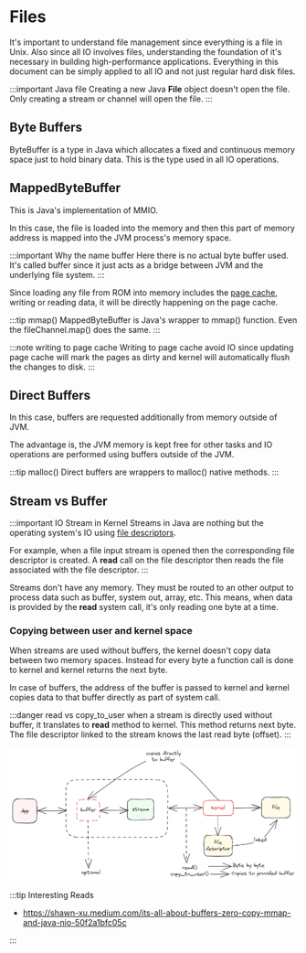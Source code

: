 # Files

It's important to understand file management since everything is a file in Unix.
Also since all IO involves files, understanding the foundation of it's necessary in building
high-performance applications. Everything in this document can be simply applied to all IO and not just regular hard disk files.

:::important Java file
Creating a new Java **File** object doesn't open the file.
Only creating a stream or channel will open the file.
:::

## Byte Buffers

ByteBuffer is a type in Java which allocates a fixed and continuous memory space
just to hold binary data. This is the type used in all IO operations.

## MappedByteBuffer

This is Java's implementation of MMIO.

In this case, the file is loaded into the memory and
then this part of memory address is mapped into the JVM process's memory space.

:::important Why the name buffer
Here there is no actual byte buffer used.
It's called buffer since it just acts as a bridge between JVM and the underlying file system.
:::

Since loading any file from ROM into memory includes the [page cache](../computers/memory-paging.md#swapping),
writing or reading data, it will be directly happening on the page cache.

:::tip mmap()
MappedByteBuffer is Java's wrapper to mmap() function.
Even the fileChannel.map() does the same.
:::

:::note writing to page cache
Writing to page cache avoid IO since updating page cache will mark the pages as dirty and
kernel will automatically flush the changes to disk.
:::

## Direct Buffers

In this case, buffers are requested additionally from memory outside of JVM.

The advantage is, the JVM memory is kept free for other tasks and IO operations are performed using buffers outside of the JVM.

:::tip malloc()
Direct buffers are wrappers to malloc() native methods.
:::

## Stream vs Buffer

:::important IO Stream in Kernel
Streams in Java are nothing but the operating system's IO using [file descriptors](../computers/file-descriptors.md).

For example, when a file input stream is opened then the corresponding file descriptor is created.
A **read** call on the file descriptor then reads the file associated with the file descriptor.
:::

Streams don't have any memory. They must be routed to an other output to process data such as
buffer, system out, array, etc.
This means, when data is provided by the **read** system call, it's only reading one byte at a time.

### Copying between user and kernel space

When streams are used without buffers,
the kernel doesn't copy data between two memory spaces.
Instead for every byte a function call is done to kernel and kernel returns the next byte.

In case of buffers, the address of the buffer is passed to kernel and kernel copies data to that
buffer directly as part of system call.

:::danger read vs copy_to_user
when a stream is directly used without buffer, it translates to **read** method to kernel.
This method returns next byte.
The file descriptor linked to the stream knows the last read byte (offset).
:::

![stream and buffer](../../static/img/file-stream-buffer.excalidraw.png)

:::tip Interesting Reads

- https://shawn-xu.medium.com/its-all-about-buffers-zero-copy-mmap-and-java-nio-50f2a1bfc05c

:::
